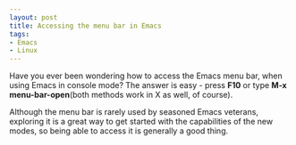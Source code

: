 ```yaml
---
layout: post
title: Accessing the menu bar in Emacs
tags:
- Emacs
- Linux
---
```


Have you ever been wondering how to access the Emacs menu bar, when
using Emacs in console mode? The answer is easy - press **F10** or type
**M-x menu-bar-open**(both methods work in X as well, of course).

Although the menu bar is rarely used by seasoned Emacs veterans,
exploring it is a great way to get started with the capabilities of
the new modes, so being able to access it is generally a good thing.
